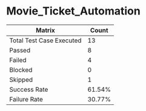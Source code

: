# Movie_Ticket_Automation 

| Matrix | Count |
|--------|-------|
| Total Test Case Executed | 13|
| Passed | 8|
| Failed | 4|
| Blocked | 0|
| Skipped | 1|
| Success Rate| 61.54%|
| Failure Rate| 30.77%|
